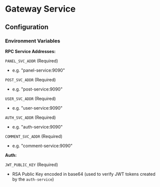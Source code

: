 # Gateway Service

## Configuration

### Environment Variables

**RPC Service Addresses:**

``PANEL_SVC_ADDR`` (Required)

* e.g. "panel-service:9090"

``POST_SVC_ADDR`` (Required)

* e.g. "post-service:9090"

``USER_SVC_ADDR`` (Required)

* e.g. "user-service:9090"

``AUTH_SVC_ADDR`` (Required)

* e.g. "auth-service:9090"

``COMMENT_SVC_ADDR`` (Required)

* e.g. "comment-service:9090"

**Auth:**

``JWT_PUBLIC_KEY`` (Required)

* RSA Public Key encoded in base64 (used to verify JWT tokens created by the ``auth-service``)
